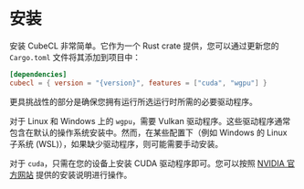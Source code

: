 # 安装
安装 CubeCL 非常简单。它作为一个 Rust crate 提供，您可以通过更新您的 `Cargo.toml` 文件将其添加到项目中：

```toml
[dependencies]
cubecl = { version = "{version}", features = ["cuda", "wgpu"] }
```

更具挑战性的部分是确保您拥有运行所选运行时所需的必要驱动程序。

对于 Linux 和 Windows 上的 `wgpu`，需要 Vulkan 驱动程序。这些驱动程序通常包含在默认的操作系统安装中。然而，在某些配置下（例如 Windows 的 Linux 子系统 (WSL)），如果缺少驱动程序，则可能需要手动安装。

对于 `cuda`，只需在您的设备上安装 CUDA 驱动程序即可。您可以按照 [NVIDIA 官方网站](https://developer.nvidia.com/cuda-downloads) 提供的安装说明进行操作。